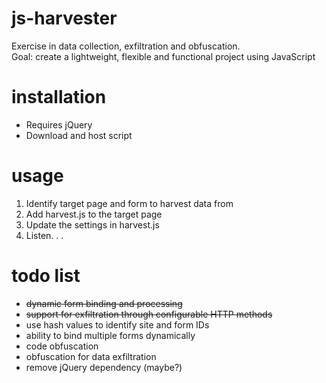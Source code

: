 # js-harvester
Exercise in data collection, exfiltration and obfuscation.<br />
Goal: create a lightweight, flexible and functional project using JavaScript
# installation
* Requires jQuery
* Download and host script
# usage
1. Identify target page and form to harvest data from
2. Add harvest.js to the target page
3. Update the settings in harvest.js
4. Listen. . .
# todo list
* ~~dynamic form binding and processing~~
* ~~support for exfiltration through configurable HTTP methods~~
* use hash values to identify site and form IDs
* ability to bind multiple forms dynamically
* code obfuscation
* obfuscation for data exfiltration
* remove jQuery dependency (maybe?)

